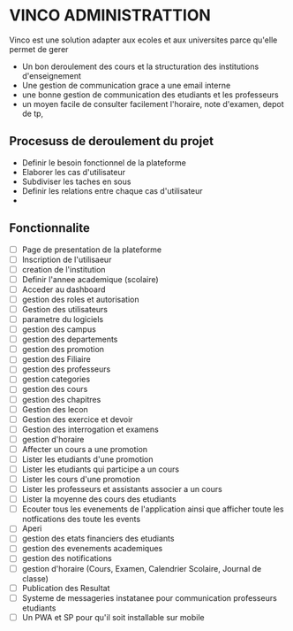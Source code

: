 # VINCO ADMINISTRATTION

Vinco est une solution adapter aux ecoles et aux universites parce qu'elle permet de gerer 
- Un bon deroulement des cours et la structuration des institutions d'enseignement
- Une gestion de communication grace a une email interne 
- une bonne gestion de communication des etudiants et les professeurs 
- un moyen facile de consulter facilement l'horaire, note d'examen, depot de tp,

## Procesuss de deroulement du projet
- Definir le besoin fonctionnel de la plateforme 
- Elaborer les cas d'utilisateur
- Subdiviser les taches en sous
- Definir les relations entre chaque cas d'utilisateur
- 

## **Fonctionnalite**

- [ ]  Page de presentation de la plateforme
- [ ]  Inscription de l'utilisaeur
- [ ]  creation de l'institution
- [ ]  Definir l'annee academique (scolaire)
- [ ]  Acceder au dashboard
- [ ]  gestion des roles et autorisation
- [ ]  Gestion des utilisateurs 
- [ ]  parametre du logiciels
- [ ]  gestion des campus
- [ ]  gestion des departements
- [ ]  gestion des promotion
- [ ]  gestion des Filiaire
- [ ]  gestion des professeurs
- [ ]  gestion categories
- [ ]  gestion des cours
- [ ]  gestion des chapitres
- [ ]  Gestion des lecon
- [ ]  Gestion des exercice et devoir
- [ ]  Gestion des interrogation et examens
- [ ]  gestion d'horaire
- [ ]  Affecter un cours a une promotion
- [ ]  Lister les etudiants d'une promotion
- [ ]  Lister les etudiants qui participe a un cours
- [ ]  Lister les cours d'une promotion
- [ ]  Lister les professeurs et assistants associer a un cours
- [ ]  Lister la moyenne des cours des etudiants
- [ ]  Ecouter tous les evenements de l'application ainsi que afficher toute les notfications des toute les events
- [ ]  Aperi
- [ ]  gestion des etats financiers des etudiants
- [ ]  gestion des evenements academiques
- [ ]  gestion des notifications
- [ ]  gestion d'horaire (Cours, Examen, Calendrier Scolaire, Journal de classe)
- [ ]  Publication des Resultat
- [ ]  Systeme de messageries instatanee pour communication professeurs etudiants
- [ ]  Un PWA et SP pour qu'il soit installable sur mobile
